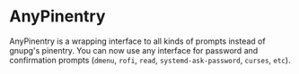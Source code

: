 # AnyPinentry
AnyPinentry is a wrapping interface to all kinds of prompts instead of gnupg's pinentry.
You can now use any interface for password and confirmation prompts (`dmenu`, `rofi`, `read`, `systemd-ask-password`, `curses`, `etc`).

